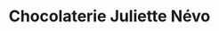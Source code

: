 ---
title: "Chocolaterie Juliette Névo"
url: /la-motte-servolex/chocolaterie-juliette-nevo/
shop: chocolat
---